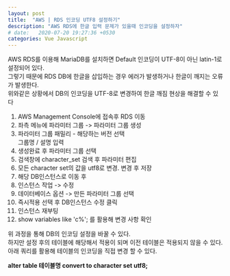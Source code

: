 ```yaml
---
layout: post
title:  "AWS | RDS 인코딩 UTF8 설정하기"
description: "AWS RDS에 한글 입력 문제가 있을때 인코딩을 설정하자"
# date:   2020-07-20 19:27:36 +0530
categories: Vue Javascript 
---
```


AWS RDS를 이용해 MariaDB를 설치하면 Default 인코딩이 UTF-8이 아닌 latin-1로 설정되어 있다.  
그렇기 때문에 RDS DB에 한글을 삽입하는 경우 에러가 발생하거나 한글이 깨지는 오류가 발생한다.  
위와같은 상황에서 DB의 인코딩을 UTF-8로 변경하여 한글 깨짐 현상을 해결할 수 있다

1. AWS Management Console에 접속후 RDS 이동
2. 좌측 메뉴에 파라미터 그룹 -> 파라미터 그룹 생성
3. 파라미터 그룹 패밀리 - 해당하는 버전 선택  
   그룹명 / 설명 입력
4. 생성완료 후 파라미터 그룹 선택
5. 검색창에 character_set 검색 후 파라미터 편집
6. 모든 character set의 값을 utf8로 변경. 변경 후 저장
7. 해당 DB인스턴스로 이동 후
8. 인스턴스 작업 -> 수정
9. 데이터베이스 옵션 -> 만든 파라미터 그룹 선택 
10. 즉시적용 선택 후 DB인스턴스 수정 클릭
11. 인스턴스 재부팅
12. show variables like 'c%'; 를 활용해 변경 사항 확인

위 과정을 통해 DB의 인코딩 설정을 바꿀 수 있다.  
하지만 설정 후의 테이블에 해당해서 적용이 되며 이전 테이블은 적용되지 않을 수 있다.  
아래 쿼리를 활용해 테이블의 인코딩을 직접 변경 할 수 있다.  

**alter table 테이블명 convert to character set utf8;**
